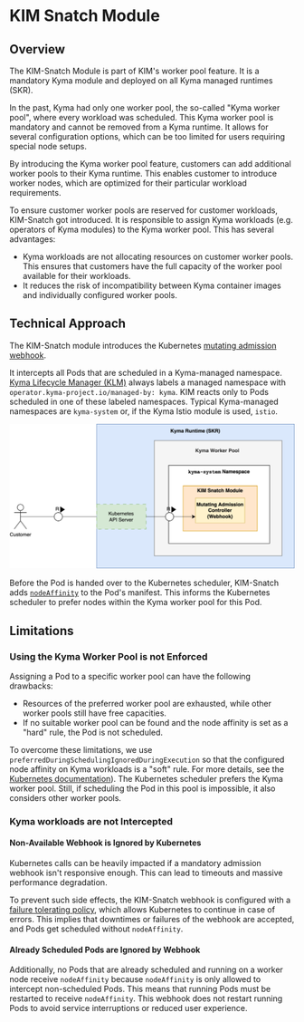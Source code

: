 # KIM Snatch Module

## Overview
The KIM-Snatch Module is part of KIM's worker pool feature. It is a mandatory Kyma module and deployed on all Kyma managed runtimes (SKR). 

In the past, Kyma had only one worker pool, the so-called "Kyma worker pool", where every workload was scheduled. This Kyma worker pool is mandatory and cannot be removed from a Kyma runtime. It allows for several configuration options, which can be too limited for users requiring special node setups.

By introducing the Kyma worker pool feature, customers can add additional worker pools to their Kyma runtime. This enables customer to introduce worker nodes, which are optimized for their particular workload requirements. 

 To ensure customer worker pools are reserved for customer workloads, KIM-Snatch got introduced. It is responsible to assign Kyma workloads (e.g. operators of Kyma modules) to the Kyma worker pool. This has several advantages:

* Kyma workloads are not allocating resources on customer worker pools. This ensures that customers have the full capacity of the worker pool available for their workloads.
* It reduces the risk of incompatibility between Kyma container images and individually configured worker pools.

## Technical Approach

The KIM-Snatch module introduces the Kubernetes [mutating admission webhook](https://kubernetes.io/docs/reference/access-authn-authz/admission-controllers/#mutatingadmissionwebhook).

It intercepts all Pods that are scheduled in a Kyma-managed namespace. [Kyma Lifecycle Manager (KLM)](https://github.com/kyma-project/lifecycle-manager) always labels a managed namespace with `operator.kyma-project.io/managed-by: kyma`. KIM reacts only to Pods scheduled in one of these labeled namespaces. Typical Kyma-managed namespaces are `kyma-system` or, if the Kyma Istio module is used,  `istio`.

![KIM Snatch Webhook](./assets/snatch-deployment.png)

Before the Pod is handed over to the Kubernetes scheduler, KIM-Snatch adds [`nodeAffinity`](https://kubernetes.io/docs/concepts/scheduling-eviction/assign-pod-node/#node-affinity) to the Pod's manifest. This informs the Kubernetes scheduler to prefer nodes within the Kyma worker pool for this Pod. 

## Limitations

### Using the Kyma Worker Pool is not Enforced
Assigning a Pod to a specific worker pool can have the following drawbacks:

* Resources of the preferred worker pool are exhausted, while other worker pools still have free capacities.
* If no suitable worker pool can be found and the node affinity is set as a "hard" rule, the Pod is not scheduled.

To overcome these limitations, we use `preferredDuringSchedulingIgnoredDuringExecution` so that the configured node affinity on Kyma workloads is a "soft" rule. For more details, see the [Kubernetes documentation](https://kubernetes.io/docs/concepts/scheduling-eviction/assign-pod-node/#node-affinity)). The Kubernetes scheduler prefers the Kyma worker pool. Still, if scheduling the Pod in this pool is impossible, it also considers other worker pools.

### Kyma workloads are not Intercepted

#### Non-Available Webhook is Ignored by Kubernetes
Kubernetes calls can be heavily impacted if a mandatory admission webhook isn't responsive enough. This can lead to timeouts and massive performance degradation.

To prevent such side effects, the KIM-Snatch webhook is configured with a [failure tolerating policy](https://kubernetes.io/docs/reference/access-authn-authz/extensible-admission-controllers/#failure-policy), which allows Kubernetes to continue in case of errors. This implies that downtimes or failures of the webhook are accepted, and Pods get scheduled without `nodeAffinity`.

#### Already Scheduled Pods are Ignored by Webhook
Additionally, no Pods that are already scheduled and running on a worker node receive `nodeAffinity` because `nodeAffinity` is only allowed to intercept non-scheduled Pods. This means that running Pods must be restarted to receive `nodeAffinity`. This webhook does not restart running Pods to avoid service interruptions or reduced user experience.